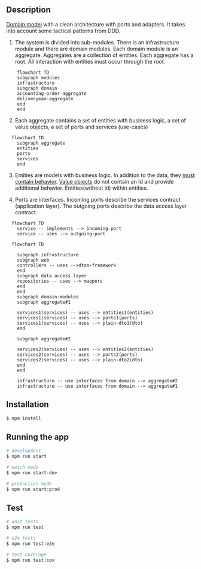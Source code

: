 ## Description

[Domain model](https://martinfowler.com/eaaCatalog/domainModel.html) with a clean architecture with ports and adapters. It takes into account some tactical patterns from DDD.

1. The system is divided into sub-modules. There is an infrastructure module and there are domain modules. Each domain module is an aggregate. Aggregates are a collection of entities. Each aggregate has a root. All interaction with entities must occur through the root.

```mermaid
    flowchart TD
    subgraph modules
	infrastructure
    subgraph domain
	accounting-order-aggregate
	deliveryman-aggregate
	end
    end
```

2. Each aggregate contains a set of entities with business logic, a set of value objects, a set of ports and services (use-cases)

```mermaid
  flowchart TD
    subgraph aggregate
	entities
	ports
	services
	end
```

3. Entities are models with business logic. In addition to the data, they [must contain behavior](https://martinfowler.com/bliki/AnemicDomainModel.html). [Value objects](https://martinfowler.com/bliki/ValueObject.html) do not contain an Id and provide additional behavior. Entities(without id) within entities.

4. Ports are interfaces. Incoming ports describe the services contract (application layer). The outgoing ports describe the data access layer contract.

```mermaid
  flowchart TD
    service -- implements --> incoming-port
	service -- uses --> outgoing-port
```

```mermaid
  flowchart TD

    subgraph infrastructure
    subgraph web
    controllers -- uses -->dtos-framework
    end
    subgraph data access layer
    repositories -- uses --> mappers
    end
    end
    subgraph domain-modules
    subgraph aggregate#1

    services1(services) -- uses --> entities1(entities)
    services1(services) -- uses --> ports1(ports)
    services1(services) -- uses --> plain-dto1(dto)
    end

    subgraph aggregate#2

    services2(services) -- uses --> entities2(entities)
    services2(services) -- uses --> ports2(ports)
    services2(services) -- uses --> plain-dto2(dto)
    end
    end

    infrastructure -- use interfaces from domain --> aggregate#2
    infrastructure -- use interfaces from domain --> aggregate#1
```

## Installation

```bash
$ npm install
```

## Running the app

```bash
# development
$ npm run start

# watch mode
$ npm run start:dev

# production mode
$ npm run start:prod
```

## Test

```bash
# unit tests
$ npm run test

# e2e tests
$ npm run test:e2e

# test coverage
$ npm run test:cov
```
